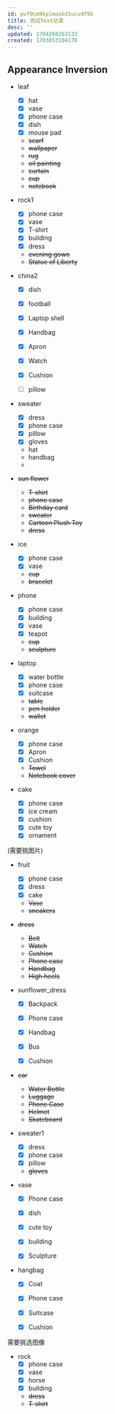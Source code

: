 ```yaml
---
id: pvf9cm9kplmookd1ucvdf9k
title: 测试Text记录
desc: ''
updated: 1704260263133
created: 1703853104178
---
```



## Appearance Inversion

* leaf
  * [x] hat
  * [x] vase
  * [x] phone case
  * [x] dish
  * [x] mouse pad
  * ~~scarf~~
  * ~~wallpaper~~
  * ~~rug~~
  * ~~oil painting~~
  * ~~curtain~~
  * ~~cup~~
  * ~~notebook~~



* rock1
  * [x] phone case
  * [x] vase
  * [x] T-shirt
  * [x] building
  * [x] dress
  * ~~evening gown~~
  * ~~Statue of Liberty~~



* china2
  * [x] dish
  * [x] football
  * [x] Laptop shell
  * [x] Handbag
  * [x] Apron
  * [x] Watch
  * [x] Cushion
  * [ ] pillow  


* sweater
  * [x] dress
  * [x] phone case
  * [x] pillow
  * [x] gloves
  * hat
  * handbag
  * 


* ~~sun flower~~
  * ~~T-shirt~~
  * ~~phone case~~
  * ~~Birthday card~~
  * ~~sweater~~
  * ~~Cartoon Plush Toy~~
  * ~~dress~~


* ice 
  * [x] phone case
  * [x] vase
  * ~~cup~~
  * ~~bracelet~~

* phone 
  * [x] phone case
  * [x] building
  * [x] vase 
  * [x] teapot
  * ~~cup~~ 
  * ~~sculpture~~



* laptop
  * [x] water bottle
  * [x] phone case
  * [x] suitcase 
  * ~~table~~
  * ~~pen holder~~
  * ~~wallet~~


* orange
  * [x] phone case
  * [x] Apron
  * [x] Cushion 
  * ~~Towel~~
  * ~~Notebook cover~~
  

* cake
  * [x] phone case
  * [x] ice cream
  * [x] cushion
  * [x] cute toy
  * [x] ornament

(需要挑图片)
* fruit
  * [x] phone case
  * [x] dress
  * [x] cake 
  * ~~Vase~~
  * ~~sneakers~~


* ~~dress~~
  * ~~Belt~~
  * ~~Watch~~
  * ~~Cushion~~
  * ~~Phone case~~
  * ~~Handbag~~
  * ~~High heels~~


* sunflower_dress
  * [x] Backpack
  * [x] Phone case
  * [x] Handbag
  * [x] Bus
  * [x] Cushion


* ~~car~~
  * ~~Water Bottle~~
  * ~~Luggage~~
  * ~~Phone Case~~
  * ~~Helmet~~
  * ~~Skateboard~~


* sweater1
  * [x] dress
  * [x] phone case
  * [x] pillow
  * ~~gloves~~




* vase
  * [x] Phone case
  * [x] dish
  * [x] cute toy
  * [x] building
  * [x] Sculpture


* hangbag
  * [x] Coat
  * [x] Phone case
  * [x] Suitcase
  * [x] Cushion


需要挑选图像
* rock
  * [x] phone case
  * [x] vase
  * [x] horse
  * [x] building
  * ~~dress~~
  * ~~T-shirt~~